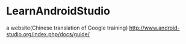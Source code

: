 <h1>LearnAndroidStudio</h1>

a website(Chinese translation of Google training)
http://www.android-studio.org/index.php/docs/guide/
